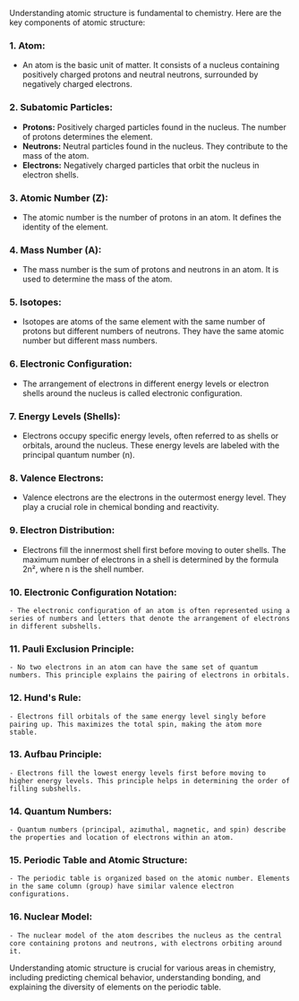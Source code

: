 Understanding atomic structure is fundamental to chemistry. Here are the key components of atomic structure:

### 1. **Atom:**
   - An atom is the basic unit of matter. It consists of a nucleus containing positively charged protons and neutral neutrons, surrounded by negatively charged electrons.

### 2. **Subatomic Particles:**
   - **Protons:** Positively charged particles found in the nucleus. The number of protons determines the element.
   - **Neutrons:** Neutral particles found in the nucleus. They contribute to the mass of the atom.
   - **Electrons:** Negatively charged particles that orbit the nucleus in electron shells.

### 3. **Atomic Number (Z):**
   - The atomic number is the number of protons in an atom. It defines the identity of the element.

### 4. **Mass Number (A):**
   - The mass number is the sum of protons and neutrons in an atom. It is used to determine the mass of the atom.

### 5. **Isotopes:**
   - Isotopes are atoms of the same element with the same number of protons but different numbers of neutrons. They have the same atomic number but different mass numbers.

### 6. **Electronic Configuration:**
   - The arrangement of electrons in different energy levels or electron shells around the nucleus is called electronic configuration.

### 7. **Energy Levels (Shells):**
   - Electrons occupy specific energy levels, often referred to as shells or orbitals, around the nucleus. These energy levels are labeled with the principal quantum number (n).

### 8. **Valence Electrons:**
   - Valence electrons are the electrons in the outermost energy level. They play a crucial role in chemical bonding and reactivity.

### 9. **Electron Distribution:**
   - Electrons fill the innermost shell first before moving to outer shells. The maximum number of electrons in a shell is determined by the formula 2n², where n is the shell number.

### 10. **Electronic Configuration Notation:**
    - The electronic configuration of an atom is often represented using a series of numbers and letters that denote the arrangement of electrons in different subshells.

### 11. **Pauli Exclusion Principle:**
    - No two electrons in an atom can have the same set of quantum numbers. This principle explains the pairing of electrons in orbitals.

### 12. **Hund's Rule:**
    - Electrons fill orbitals of the same energy level singly before pairing up. This maximizes the total spin, making the atom more stable.

### 13. **Aufbau Principle:**
    - Electrons fill the lowest energy levels first before moving to higher energy levels. This principle helps in determining the order of filling subshells.

### 14. **Quantum Numbers:**
    - Quantum numbers (principal, azimuthal, magnetic, and spin) describe the properties and location of electrons within an atom.

### 15. **Periodic Table and Atomic Structure:**
    - The periodic table is organized based on the atomic number. Elements in the same column (group) have similar valence electron configurations.

### 16. **Nuclear Model:**
    - The nuclear model of the atom describes the nucleus as the central core containing protons and neutrons, with electrons orbiting around it.

Understanding atomic structure is crucial for various areas in chemistry, including predicting chemical behavior, understanding bonding, and explaining the diversity of elements on the periodic table.
